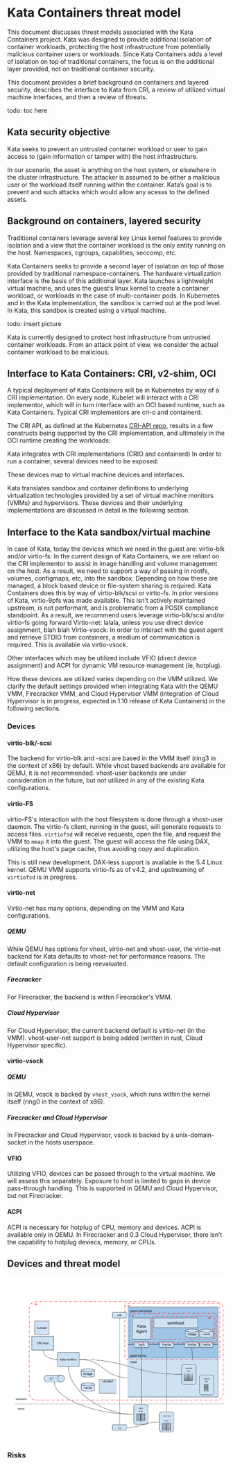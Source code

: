 # Kata Containers threat model

This document discusses threat models associated with the Kata Containers project.
Kata was designed to provide additional isolation of container workloads, protecting
the host infrastructure from potentially malicious container users or workloads. Since
Kata Containers adds a level of isolation on top of traditional containers, the focus
is on the additional layer provided, not on traditional container security.

This document provides a brief background on containers and layered security, describes
the interface to Kata from CRI, a review of utilized virtual machine interfaces, and then
a review of threats.

todo: toc here

## Kata security objective

Kata seeks to prevent an untrusted container workload or user to gain access to (gain information
or tamper with) the host infrastructure.

In our scenario, the asset is anything on the host system, or elsewhere in the cluster
infrastructure. The attacker is assumed to be either a malicious user or the workload itself
running within the container. Kata’s goal is to prevent and such attacks which would allow
any acesss to the defined assets.

## Background on containers, layered security

Traditional containers leverage several key Linux kernel features to provide isolation and
a view that the container workload is the only entity running on the host. Namespaces, cgroups,
capablities, seccomp, etc.

Kata Containers seeks to provide a second layer of isolation on top of those
provided by traditional namespace-containers. The hardware virtualization interface is
the basis of this additional layer. Kata launches a lightweight virtual machine, and
uses the guest’s linux kernel to create a container workload, or workloads in the case of
multi-container pods. In Kubernetes and in the Kata implementation, the sandbox is carried
out at the pod level. In Kata, this sandbox is created using a virtual machine.

todo: insert picture

Kata is currently designed to protect host infrastructure from untrusted container workloads.
From an attack point of view, we consider the actual container workload to be malicious.

## Interface to Kata Containers: CRI, v2-shim, OCI

A typical deployment of Kata Containers will be in Kubernetes by way of a CRI implementation.
On every node, Kubelet will interact with a CRI implementor, which will in turn interface with
an OCI based runtime, such as Kata Containers. Typical CRI implementors are cri-o and containerd.


The CRI API, as defined at the Kubernetes [CRI-API repo](https://github.com/kubernetes/cri-api/),
results in a few constructs being supported by the CRI implementation, and ultimately in the OCI
runtime creating the workloads:



Kata integrates with CRI implementations (CRIO and containerd) In order to run a container, several
devices need to be exposed:

These devices map to virtual machine devices and interfaces.

Kata translates sandbox and container definitions to underlying virtualization technologies provided
by a set of virtual machine monitors (VMMs) and hypervisors. These devices and their underlying
implementations are discussed in detail in the following section.

## Interface to the Kata sandbox/virtual machine

In case of Kata, today the devices which we need in the guest are:
virtio-blk and/or virtio-fs: In the current design of Kata Containers, we are reliant on the CRI implementor to assist in image handling and volume management on the host. As a result, we need to support a way of passing in rootfs, volumes, configmaps, etc, into the sandbox. Depending on how these are managed, a block based device  or file-system sharing is required. Kata Containers does this by way of virtio-blk/scsi or virtio-fs. In prior versions of Kata, virtio-9pfs was made available. This isn’t actively maintained upstream, is not performant, and is problematic from a POSIX compliance standpoint. As a result, we recommend users leverage virtio-blk/scsi and/or virtio-fs going forward
Virtio-net: lalala, unless you use direct device assignment, blah blah
Virtio-vsock: In order to interact with the guest agent and retrieve STDIO from containers, a medium of communication is required. This is available via virtio-vsock.

Other interfaces which may be utilized include VFIO (direct device assignment) and ACPI for dynamic VM resource management (ie, hotplug).

How these devices are utilized varies depending on the VMM utilized. We clarify the default settings provided when integrating Kata with the QEMU VMM, Firecracker VMM, and Cloud Hypervisor VMM (integration of Cloud Hypervisor is in progress, expected in 1.10 release of Kata Containers) in the following sections.

### Devices

#### virtio-blk/-scsi

The backend for virtio-blk and -scsi are based in the VMM itself (ring3 in the context of x86) by default.
While vhost based backends are available for QEMU, it is not recommended. vhost-user backends are under consideration
in the future, but not utilized in any of the existing Kata configurations.

#### virtio-FS

virtio-FS's interaction with the host filesystem is done through a vhost-user daemon. The virtio-fs client, running in
the guest, will generate requests to access files. `virtiofsd` will receive requests, open the file, and request the VMM to `mmap` it into the guest. The guest will access the file using DAX, utilizing the host's page cache, thus avoiding copy and duplication.

This is still new development. DAX-less support is available in the 5.4 Linux kernel. QEMU VMM supports virtio-fs as of v4.2,
and upstreaming of `virtiofsd` is in progress.

#### virtio-net

Virtio-net has many options, depending on the VMM and Kata configurations.

##### QEMU

While QEMU has options for vhost, virtio-net and vhost-user, the virtio-net backend
for Kata defaults to vhost-net for performance reasons. The default configuration is being
reevaluated.

##### Firecracker

For Firecracker, the backend is within Firecracker's VMM.

##### Cloud Hypervisor

For Cloud Hypervisor, the current backend default is virtio-net (in the VMM). vhost-user-net support
is being added (written in rust, Cloud Hypervisor specific).

#### virtio-vsock

##### QEMU

In QEMU, vosck is backed by `vhost_vsock`, which runs within the kernel itself (ring0 in the context of x86).

##### Firecracker and Cloud Hypervisor

In Firecracker and Cloud Hypervisor, vsock is backed by a unix-domain-socket in the hosts userspace.

#### VFIO

Utilizing VFIO, devices can be passed through to the virtual machine. We will assess this separately. Exposure to
host is limited to gaps in device pass-through handling. This is supported in QEMU and Cloud Hypervisor, but not
Firecracker.


#### ACPI

ACPI is necessary for hotplug of CPU, memory and devices. ACPI is available only in QEMU. In Firecracker and 0.3 Cloud Hypervisor,
there isn’t the capability to hotplug deviecs, memory, or CPUs.

## Devices and threat model

![Threat model](threat-model-boundaries.svg "threat-model")

### Risks

